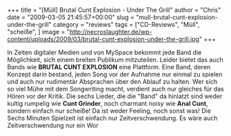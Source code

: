 +++
title = "[Müll] Brutal Cunt Explosion - Under The Grill"
author = "Chris"
date = "2009-03-05 21:45:57+00:00"
slug = "mull-brutal-cunt-explosion-under-the-grill"
category = "reviews"
tags = ["CD-Reviews", "Müll", "scheiße", ]
image = "http://necroslaughter.de/wp-content/uploads/2009/03/brutal-cunt-explosion-under-the-grill.jpg"
+++

In Zeiten digitaler Medien und von MySpace bekommt jede Band die Möglichkeit, sich einem breiten Publikum mitzuteilen. Leider bietet das auch Bands wie **BRUTAL CUNT EXPLOSION** eine Plattform. Eine Band, deren Konzept darin bestand, jeden Song vor der Aufnahme nur einmal zu spielen und auch nur rudimentär Absprachen über den Ablauf zu halten. Wer sich so viel Mühe mit dem Songwriting macht, verdient auch nur gleiches für das Hören vor der Kritik.
Die sechs Lieder, die die "Band" da hinlatzt sind weder kultig rumpelig wie **Cunt Grinder**, noch charmant noisy wie **Anal Cunt**, sondern einfach nur scheiße! Da ist weder Feeling, noch sonst was! Die Sechs Minuten Spielzeit ist einfach nur Zeitverschwendung. Es wäre auch Zeitverschwendung nur ein Wor


